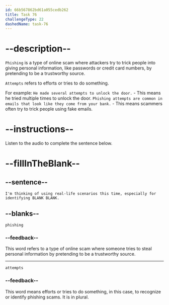 ```yaml
---
id: 66b567862bd61a055cedb262
title: Task 76
challengeType: 22
dashedName: task-76
---
```


<!-- (Audio) Brian: I'm thinking of using real-life scenarios this time, especially for identifying phishing attempts. -->

# --description--

`Phishing` is a type of online scam where attackers try to trick people into giving personal information, like passwords or credit card numbers, by pretending to be a trustworthy source.

`Attempts` refers to efforts or tries to do something. 

For example:
`He made several attempts to unlock the door.` - This means he tried multiple times to unlock the door.
`Phishing attempts are common in emails that look like they come from your bank.` - This means scammers often try to trick people using fake emails.

# --instructions--

Listen to the audio to complete the sentence below.

# --fillInTheBlank--

## --sentence--

`I'm thinking of using real-life scenarios this time, especially for identifying BLANK BLANK.`

## --blanks--

`phishing`

### --feedback--

This word refers to a type of online scam where someone tries to steal personal information by pretending to be a trustworthy source.

---

`attempts`

### --feedback--

This word means efforts or tries to do something, in this case, to recognize or identify phishing scams. It is in plural.
